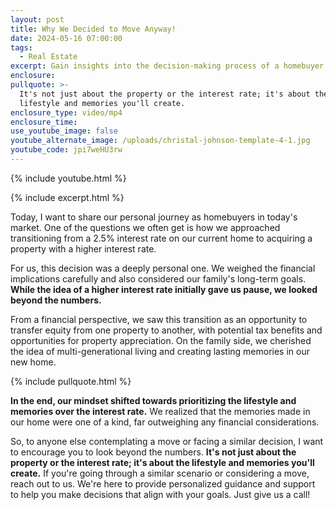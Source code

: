 ```yaml
---
layout: post
title: Why We Decided to Move Anyway!
date: 2024-05-16 07:00:00
tags:
  - Real Estate
excerpt: Gain insights into the decision-making process of a homebuyer!
enclosure:
pullquote: >-
  It's not just about the property or the interest rate; it's about the
  lifestyle and memories you'll create. 
enclosure_type: video/mp4
enclosure_time:
use_youtube_image: false
youtube_alternate_image: /uploads/christal-johnson-template-4-1.jpg
youtube_code: jpi7weHU3rw
---
```

{% include youtube.html %}

{% include excerpt.html %}

Today, I want to share our personal journey as homebuyers in today's market. One of the questions we often get is how we approached transitioning from a 2.5% interest rate on our current home to acquiring a property with a higher interest rate.

For us, this decision was a deeply personal one. We weighed the financial implications carefully and also considered our family's long-term goals. **While the idea of a higher interest rate initially gave us pause, we looked beyond the numbers.**

From a financial perspective, we saw this transition as an opportunity to transfer equity from one property to another, with potential tax benefits and opportunities for property appreciation. On the family side, we cherished the idea of multi-generational living and creating lasting memories in our new home.<br>

{% include pullquote.html %}

**In the end, our mindset shifted towards prioritizing the lifestyle and memories over the interest rate.** We realized that the memories made in our home were one of a kind, far outweighing any financial considerations.

So, to anyone else contemplating a move or facing a similar decision, I want to encourage you to look beyond the numbers. **It's not just about the property or the interest rate; it's about the lifestyle and memories you'll create.** If you're going through a similar scenario or considering a move, reach out to us. We're here to provide personalized guidance and support to help you make decisions that align with your goals. Just give us a call!